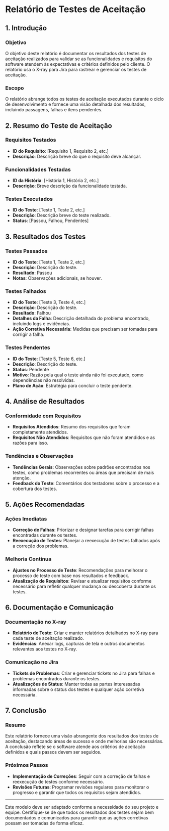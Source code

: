 # Relatório de Testes de Aceitação

## 1. Introdução

### Objetivo
O objetivo deste relatório é documentar os resultados dos testes de aceitação realizados para validar se as funcionalidades e requisitos do software atendem às expectativas e critérios definidos pelo cliente. O relatório usa o X-ray para Jira para rastrear e gerenciar os testes de aceitação.

### Escopo
O relatório abrange todos os testes de aceitação executados durante o ciclo de desenvolvimento e fornece uma visão detalhada dos resultados, incluindo passagens, falhas e itens pendentes.

## 2. Resumo do Teste de Aceitação

### Requisitos Testados
- **ID do Requisito**: [Requisito 1, Requisito 2, etc.]
- **Descrição**: Descrição breve do que o requisito deve alcançar.

### Funcionalidades Testadas
- **ID da História**: [História 1, História 2, etc.]
- **Descrição**: Breve descrição da funcionalidade testada.

### Testes Executados
- **ID do Teste**: [Teste 1, Teste 2, etc.]
- **Descrição**: Descrição breve do teste realizado.
- **Status**: [Passou, Falhou, Pendentes]

## 3. Resultados dos Testes

### Testes Passados
- **ID do Teste**: [Teste 1, Teste 2, etc.]
- **Descrição**: Descrição do teste.
- **Resultado**: Passou
- **Notas**: Observações adicionais, se houver.

### Testes Falhados
- **ID do Teste**: [Teste 3, Teste 4, etc.]
- **Descrição**: Descrição do teste.
- **Resultado**: Falhou
- **Detalhes da Falha**: Descrição detalhada do problema encontrado, incluindo logs e evidências.
- **Ação Corretiva Necessária**: Medidas que precisam ser tomadas para corrigir a falha.

### Testes Pendentes
- **ID do Teste**: [Teste 5, Teste 6, etc.]
- **Descrição**: Descrição do teste.
- **Status**: Pendente
- **Motivo**: Razão pela qual o teste ainda não foi executado, como dependências não resolvidas.
- **Plano de Ação**: Estratégia para concluir o teste pendente.

## 4. Análise de Resultados

### Conformidade com Requisitos
- **Requisitos Atendidos**: Resumo dos requisitos que foram completamente atendidos.
- **Requisitos Não Atendidos**: Requisitos que não foram atendidos e as razões para isso.

### Tendências e Observações
- **Tendências Gerais**: Observações sobre padrões encontrados nos testes, como problemas recorrentes ou áreas que precisam de mais atenção.
- **Feedback do Teste**: Comentários dos testadores sobre o processo e a cobertura dos testes.

## 5. Ações Recomendadas

### Ações Imediatas
- **Correção de Falhas**: Priorizar e designar tarefas para corrigir falhas encontradas durante os testes.
- **Reexecução de Testes**: Planejar a reexecução de testes falhados após a correção dos problemas.

### Melhoria Contínua
- **Ajustes no Processo de Teste**: Recomendações para melhorar o processo de teste com base nos resultados e feedback.
- **Atualização de Requisitos**: Revisar e atualizar requisitos conforme necessário para refletir qualquer mudança ou descoberta durante os testes.

## 6. Documentação e Comunicação

### Documentação no X-ray
- **Relatório de Teste**: Criar e manter relatórios detalhados no X-ray para cada teste de aceitação realizado.
- **Evidências**: Anexar logs, capturas de tela e outros documentos relevantes aos testes no X-ray.

### Comunicação no Jira
- **Tickets de Problemas**: Criar e gerenciar tickets no Jira para falhas e problemas encontrados durante os testes.
- **Atualizações de Status**: Manter todas as partes interessadas informadas sobre o status dos testes e qualquer ação corretiva necessária.

## 7. Conclusão

### Resumo
Este relatório fornece uma visão abrangente dos resultados dos testes de aceitação, destacando áreas de sucesso e onde melhorias são necessárias. A conclusão reflete se o software atende aos critérios de aceitação definidos e quais passos devem ser seguidos.

### Próximos Passos
- **Implementação de Correções**: Seguir com a correção de falhas e reexecução de testes conforme necessário.
- **Revisões Futuras**: Programar revisões regulares para monitorar o progresso e garantir que todos os requisitos sejam atendidos.

---

Este modelo deve ser adaptado conforme a necessidade do seu projeto e equipe. Certifique-se de que todos os resultados dos testes sejam bem documentados e comunicados para garantir que as ações corretivas possam ser tomadas de forma eficaz.